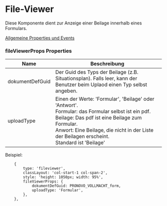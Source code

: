 # File-Viewer

Diese Komponente dient zur Anzeige einer Beilage innerhalb eines Formulars.

[Allgemeine Properties und Events](../../../common.md)

### fileViewerProps Properties
| Name | Beschreibung  | 
| ----------- | ----------- |
| dokumentDefGuid | Der Guid des Typs der Beilage (z.B. Situationsplan). Falls leer, kann der Benutzer beim Uplaod einen Typ selbst angeben.  |
| uploadType | Einen der Werte: 'Formular', 'Beilage' oder 'Antwort'. <br> Formular: das Formular selbst ist ein pdf. <br> Beilage: Das pdf ist eine Beilage zum Formular. <br> Anwort: Eine Beilage, die nicht in der Liste der Beilagen erscheint. <br> Standard ist 'Beilage' |

Beispiel:
```
	{
		type: 'fileviewer',
		classLayout: 'col-start-1 col-span-2',
		style: 'height: 1050px; width: 95%',
		fileViewerProps: {
			dokumentDefGuid: PRONOVO_VOLLMACHT_form,
			uploadType: 'Formular',
		},
	},

```
